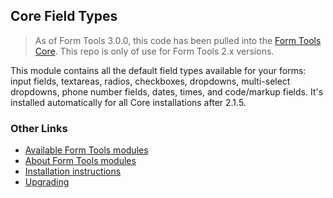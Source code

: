 ## Core Field Types

> As of Form Tools 3.0.0, this code has been pulled into the [Form Tools Core](https://github.com/formtools/core). This repo is only of use for Form Tools 2.x versions.

This module contains all the default field types available for your forms: input fields, textareas, radios,
checkboxes, dropdowns, multi-select dropdowns, phone number fields, dates, times, and code/markup fields. It's
installed automatically for all Core installations after 2.1.5.

### Other Links

- [Available Form Tools modules](https://modules.formtools.org/)
- [About Form Tools modules](https://docs.formtools.org/userdoc/modules/) 
- [Installation instructions](https://docs.formtools.org/userdoc/modules/installing/)
- [Upgrading](https://docs.formtools.org/userdoc/modules/upgrading/)
